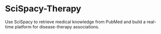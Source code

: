 # SciSpacy-Therapy
Use SciSpacy to retrieve medical knowledge from PubMed and build a real-time platform for disease-therapy associations.
